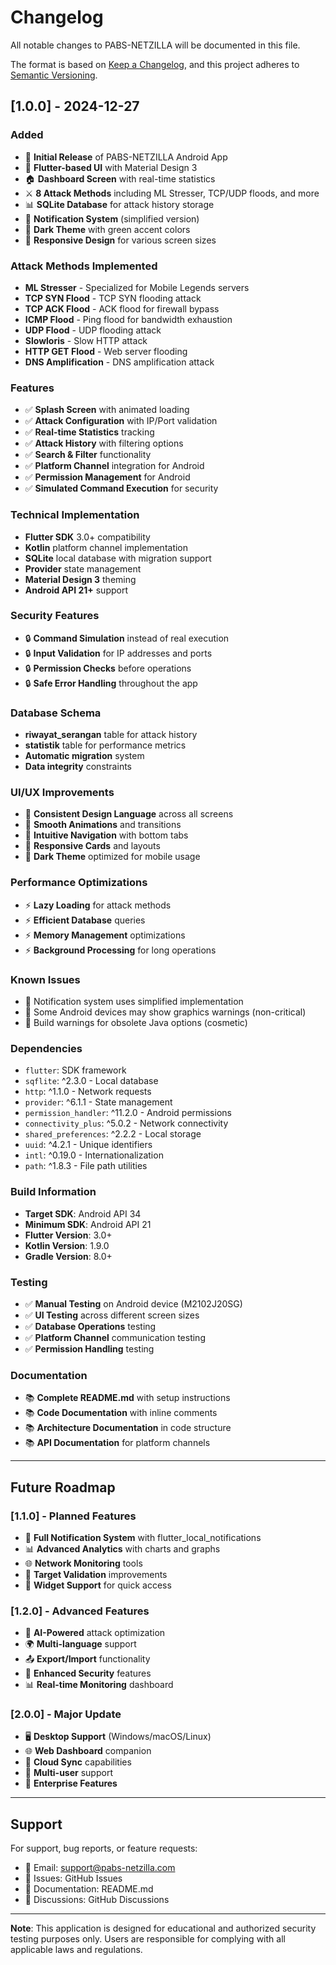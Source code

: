 # Changelog

All notable changes to PABS-NETZILLA will be documented in this file.

The format is based on [Keep a Changelog](https://keepachangelog.com/en/1.0.0/),
and this project adheres to [Semantic Versioning](https://semver.org/spec/v2.0.0.html).

## [1.0.0] - 2024-12-27

### Added
- 🎉 **Initial Release** of PABS-NETZILLA Android App
- 📱 **Flutter-based UI** with Material Design 3
- 🏠 **Dashboard Screen** with real-time statistics
- ⚔️ **8 Attack Methods** including ML Stresser, TCP/UDP floods, and more
- 📊 **SQLite Database** for attack history storage
- 🔔 **Notification System** (simplified version)
- 🎨 **Dark Theme** with green accent colors
- 📱 **Responsive Design** for various screen sizes

### Attack Methods Implemented
- **ML Stresser** - Specialized for Mobile Legends servers
- **TCP SYN Flood** - TCP SYN flooding attack
- **TCP ACK Flood** - ACK flood for firewall bypass
- **ICMP Flood** - Ping flood for bandwidth exhaustion
- **UDP Flood** - UDP flooding attack
- **Slowloris** - Slow HTTP attack
- **HTTP GET Flood** - Web server flooding
- **DNS Amplification** - DNS amplification attack

### Features
- ✅ **Splash Screen** with animated loading
- ✅ **Attack Configuration** with IP/Port validation
- ✅ **Real-time Statistics** tracking
- ✅ **Attack History** with filtering options
- ✅ **Search & Filter** functionality
- ✅ **Platform Channel** integration for Android
- ✅ **Permission Management** for Android
- ✅ **Simulated Command Execution** for security

### Technical Implementation
- **Flutter SDK** 3.0+ compatibility
- **Kotlin** platform channel implementation
- **SQLite** local database with migration support
- **Provider** state management
- **Material Design 3** theming
- **Android API 21+** support

### Security Features
- 🔒 **Command Simulation** instead of real execution
- 🔒 **Input Validation** for IP addresses and ports
- 🔒 **Permission Checks** before operations
- 🔒 **Safe Error Handling** throughout the app

### Database Schema
- **riwayat_serangan** table for attack history
- **statistik** table for performance metrics
- **Automatic migration** system
- **Data integrity** constraints

### UI/UX Improvements
- 🎨 **Consistent Design Language** across all screens
- 🎨 **Smooth Animations** and transitions
- 🎨 **Intuitive Navigation** with bottom tabs
- 🎨 **Responsive Cards** and layouts
- 🎨 **Dark Theme** optimized for mobile usage

### Performance Optimizations
- ⚡ **Lazy Loading** for attack methods
- ⚡ **Efficient Database** queries
- ⚡ **Memory Management** optimizations
- ⚡ **Background Processing** for long operations

### Known Issues
- 📝 Notification system uses simplified implementation
- 📝 Some Android devices may show graphics warnings (non-critical)
- 📝 Build warnings for obsolete Java options (cosmetic)

### Dependencies
- `flutter`: SDK framework
- `sqflite`: ^2.3.0 - Local database
- `http`: ^1.1.0 - Network requests
- `provider`: ^6.1.1 - State management
- `permission_handler`: ^11.2.0 - Android permissions
- `connectivity_plus`: ^5.0.2 - Network connectivity
- `shared_preferences`: ^2.2.2 - Local storage
- `uuid`: ^4.2.1 - Unique identifiers
- `intl`: ^0.19.0 - Internationalization
- `path`: ^1.8.3 - File path utilities

### Build Information
- **Target SDK**: Android API 34
- **Minimum SDK**: Android API 21
- **Flutter Version**: 3.0+
- **Kotlin Version**: 1.9.0
- **Gradle Version**: 8.0+

### Testing
- ✅ **Manual Testing** on Android device (M2102J20SG)
- ✅ **UI Testing** across different screen sizes
- ✅ **Database Operations** testing
- ✅ **Platform Channel** communication testing
- ✅ **Permission Handling** testing

### Documentation
- 📚 **Complete README.md** with setup instructions
- 📚 **Code Documentation** with inline comments
- 📚 **Architecture Documentation** in code structure
- 📚 **API Documentation** for platform channels

---

## Future Roadmap

### [1.1.0] - Planned Features
- 🔔 **Full Notification System** with flutter_local_notifications
- 📊 **Advanced Analytics** with charts and graphs
- 🌐 **Network Monitoring** tools
- 🎯 **Target Validation** improvements
- 📱 **Widget Support** for quick access

### [1.2.0] - Advanced Features
- 🤖 **AI-Powered** attack optimization
- 🌍 **Multi-language** support
- 📤 **Export/Import** functionality
- 🔐 **Enhanced Security** features
- 📊 **Real-time Monitoring** dashboard

### [2.0.0] - Major Update
- 🖥️ **Desktop Support** (Windows/macOS/Linux)
- 🌐 **Web Dashboard** companion
- 🔄 **Cloud Sync** capabilities
- 👥 **Multi-user** support
- 🏢 **Enterprise Features**

---

## Support

For support, bug reports, or feature requests:
- 📧 Email: support@pabs-netzilla.com
- 🐛 Issues: GitHub Issues
- 📖 Documentation: README.md
- 💬 Discussions: GitHub Discussions

---

**Note**: This application is designed for educational and authorized security testing purposes only. Users are responsible for complying with all applicable laws and regulations.
